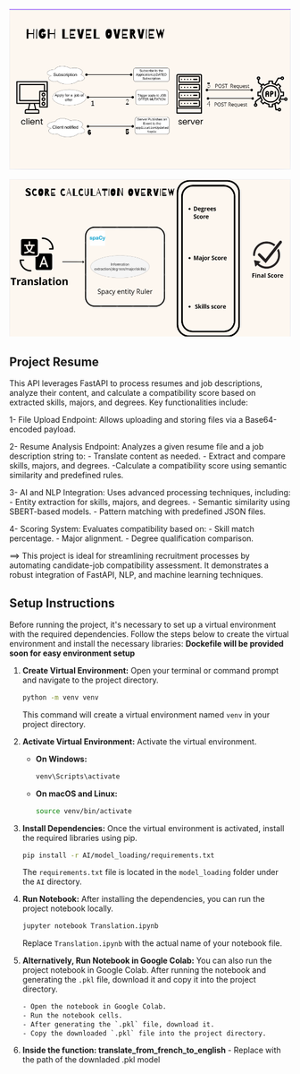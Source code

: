 ![alt text](assets/image.png)

![alt text](assets/image2.png)

## Project Resume

This API leverages FastAPI to process resumes and job descriptions, analyze their content, and calculate a compatibility score based on extracted skills, majors, and degrees. Key functionalities include:

1- File Upload Endpoint:
Allows uploading and storing files via a Base64-encoded payload.

2- Resume Analysis Endpoint:
Analyzes a given resume file and a job description string to: - Translate content as needed. - Extract and compare skills, majors, and degrees.
-Calculate a compatibility score using semantic similarity and predefined rules.

3- AI and NLP Integration:
Uses advanced processing techniques, including: - Entity extraction for skills, majors, and degrees. - Semantic similarity using SBERT-based models. - Pattern matching with predefined JSON files.

4- Scoring System:
Evaluates compatibility based on: - Skill match percentage. - Major alignment. - Degree qualification comparison.

==> This project is ideal for streamlining recruitment processes by automating candidate-job compatibility assessment. It demonstrates a robust integration of FastAPI, NLP, and machine learning techniques.

## Setup Instructions

Before running the project, it's necessary to set up a virtual environment with the required dependencies. Follow the steps below to create the virtual environment and install the necessary libraries: **Dockefile will be provided soon for easy environment setup**

1.  **Create Virtual Environment:** Open your terminal or command prompt and navigate to the project directory.

    ```bash
    python -m venv venv
    ```

    This command will create a virtual environment named `venv` in your project directory.

2.  **Activate Virtual Environment:** Activate the virtual environment.

    - **On Windows:**

      ```bash
      venv\Scripts\activate
      ```

    - **On macOS and Linux:**
      ```bash
      source venv/bin/activate
      ```

3.  **Install Dependencies:** Once the virtual environment is activated, install the required libraries using pip.

    ```bash
    pip install -r AI/model_loading/requirements.txt
    ```

    The `requirements.txt` file is located in the `model_loading` folder under the `AI` directory.

4.  **Run Notebook:** After installing the dependencies, you can run the project notebook locally.

    ```bash
    jupyter notebook Translation.ipynb
    ```

    Replace `Translation.ipynb` with the actual name of your notebook file.

5.  **Alternatively, Run Notebook in Google Colab:** You can also run the project notebook in Google Colab. After running the notebook and generating the `.pkl` file, download it and copy it into the project directory.

        - Open the notebook in Google Colab.
        - Run the notebook cells.
        - After generating the `.pkl` file, download it.
        - Copy the downloaded `.pkl` file into the project directory.

6.  **Inside the function: translate_from_french_to_english** - Replace with the path of the downladed .pkl model
